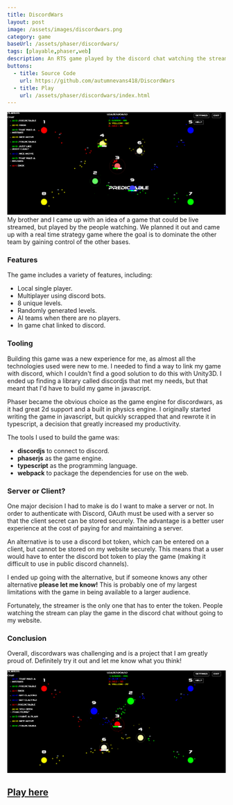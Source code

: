 ```yaml
---
title: DiscordWars
layout: post
image: /assets/images/discordwars.png
category: game
baseUrl: /assets/phaser/discordwars/
tags: [playable,phaser,web]
description: An RTS game played by the discord chat watching the stream
buttons:
  - title: Source Code
    url: https://github.com/autumnevans418/DiscordWars
  - title: Play
    url: /assets/phaser/discordwars/index.html
---
```

![](/assets/images/discordwars.gif)
My brother and I came up with an idea of a game that could be live streamed, but played by the people watching.  We planned it out and came up with a real time strategy game where the goal is to dominate the other team by gaining control of the other bases.

### Features
The game includes a variety of features, including:
- Local single player.
- Multiplayer using discord bots.
- 8 unique levels.
- Randomly generated levels.
- AI teams when there are no players.
- In game chat linked to discord.

### Tooling
Building this game was a new experience for me, as almost all the technologies used were new to me.  I needed to find a way to link my game with discord, which I couldn't find a good solution to do this with Unity3D.  I ended up finding a library called discordjs that met my needs, but that meant that I'd have to build my game in javascript.

Phaser became the obvious choice as the game engine for discordwars, as it had great 2d support and a built in physics engine.  I originally started writing the game in javascript, but quickly scrapped that and rewrote it in typescript, a decision that greatly increased my productivity.

The tools I used to build the game was:
- **discordjs** to connect to discord.
- **phaserjs** as the game engine.
- **typescript** as the programming language.
- **webpack** to package the dependencies for use on the web.

### Server or Client?
One major decision I had to make is do I want to make a server or not.  In order to authenticate with Discord, OAuth must be used with a server so that the client secret can be stored securely.  The advantage is a better user experience at the cost of paying for and maintaining a server.

An alternative is to use a discord bot token, which can be entered on a client, but cannot be stored on my website securely.  This means that a user would have to enter the discord bot token to play the game (making it difficult to use in public discord channels).

I ended up going with the alternative, but if someone knows any other alternative **please let me know!**  This is probably one of my largest limitations with the game in being available to a larger audience.

Fortunately, the streamer is the only one that has to enter the token.  People watching the stream can play the game in the discord chat without going to my website.

### Conclusion
Overall, discordwars was challenging and is a project that I am greatly proud of.  Definitely try it out and let me know what you think!

![](/assets/images/discordwars2.gif)

## [Play here](/assets/phaser/discordwars/index.html)